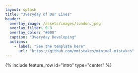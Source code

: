 ```yaml
---
layout: splash
title: "3veryday of Our Lives"
header:
  overlay_image: /assets/images/london.jpeg
  overlay_filter: 0.3
  overlay_color: "#000"
  caption: "3veryday Developing"
  actions:
    - label: "See the template here"
      url: "https://github.com/mmistakes/minimal-mistakes"
---
```

{% include feature_row id="intro" type="center" %}

